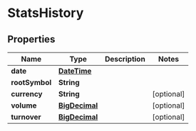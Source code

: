 
# StatsHistory

## Properties
Name | Type | Description | Notes
------------ | ------------- | ------------- | -------------
**date** | [**DateTime**](DateTime.md) |  | 
**rootSymbol** | **String** |  | 
**currency** | **String** |  |  [optional]
**volume** | [**BigDecimal**](BigDecimal.md) |  |  [optional]
**turnover** | [**BigDecimal**](BigDecimal.md) |  |  [optional]



